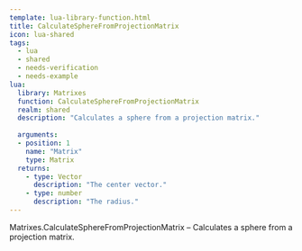 ```yaml
---
template: lua-library-function.html
title: CalculateSphereFromProjectionMatrix
icon: lua-shared
tags:
  - lua
  - shared
  - needs-verification
  - needs-example
lua:
  library: Matrixes
  function: CalculateSphereFromProjectionMatrix
  realm: shared
  description: "Calculates a sphere from a projection matrix."
  
  arguments:
  - position: 1
    name: "Matrix"
    type: Matrix
  returns:
    - type: Vector
      description: "The center vector."
    - type: number
      description: "The radius."
---
```


<div class="lua__search__keywords">
Matrixes.CalculateSphereFromProjectionMatrix &#x2013; Calculates a sphere from a projection matrix.
</div>
